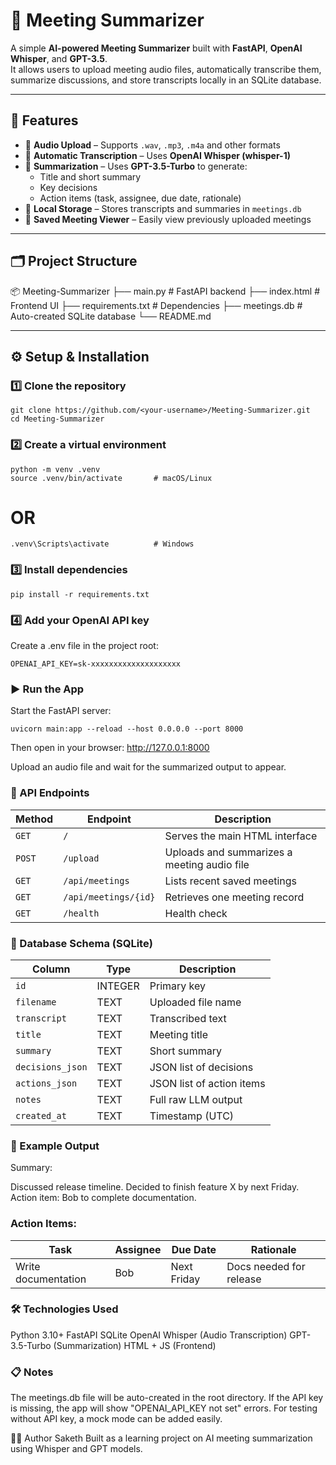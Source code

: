 

# 🧠 Meeting Summarizer

A simple **AI-powered Meeting Summarizer** built with **FastAPI**, **OpenAI Whisper**, and **GPT-3.5**.  
It allows users to upload meeting audio files, automatically transcribe them, summarize discussions, and store transcripts locally in an SQLite database.

---

## 🚀 Features
- 🎤 **Audio Upload** – Supports `.wav`, `.mp3`, `.m4a` and other formats  
- 🧾 **Automatic Transcription** – Uses **OpenAI Whisper (whisper-1)**  
- 🧠 **Summarization** – Uses **GPT-3.5-Turbo** to generate:
  - Title and short summary  
  - Key decisions  
  - Action items (task, assignee, due date, rationale)  
- 💾 **Local Storage** – Stores transcripts and summaries in `meetings.db`  
- 🔎 **Saved Meeting Viewer** – Easily view previously uploaded meetings  

---

## 🗂️ Project Structure
📦 Meeting-Summarizer
├── main.py # FastAPI backend
├── index.html # Frontend UI
├── requirements.txt # Dependencies
├── meetings.db # Auto-created SQLite database
└── README.md


---

## ⚙️ Setup & Installation

### 1️⃣ Clone the repository
```
git clone https://github.com/<your-username>/Meeting-Summarizer.git
cd Meeting-Summarizer
```
### 2️⃣ Create a virtual environment
```
python -m venv .venv
source .venv/bin/activate       # macOS/Linux
```
# OR
```
.venv\Scripts\activate          # Windows
```

### 3️⃣ Install dependencies
``` pip install -r requirements.txt ```

### 4️⃣ Add your OpenAI API key
Create a .env file in the project root:
```
OPENAI_API_KEY=sk-xxxxxxxxxxxxxxxxxxxx
```
### ▶️ Run the App
Start the FastAPI server:
```
uvicorn main:app --reload --host 0.0.0.0 --port 8000
```
Then open in your browser: http://127.0.0.1:8000

Upload an audio file and wait for the summarized output to appear.


### 🧩 API Endpoints

| Method | Endpoint             | Description                                 |
| ------ | -------------------- | ------------------------------------------- |
| `GET`  | `/`                  | Serves the main HTML interface              |
| `POST` | `/upload`            | Uploads and summarizes a meeting audio file |
| `GET`  | `/api/meetings`      | Lists recent saved meetings                 |
| `GET`  | `/api/meetings/{id}` | Retrieves one meeting record                |
| `GET`  | `/health`            | Health check                                |

### 💾 Database Schema (SQLite)

| Column           | Type    | Description               |
| ---------------- | ------- | ------------------------- |
| `id`             | INTEGER | Primary key               |
| `filename`       | TEXT    | Uploaded file name        |
| `transcript`     | TEXT    | Transcribed text          |
| `title`          | TEXT    | Meeting title             |
| `summary`        | TEXT    | Short summary             |
| `decisions_json` | TEXT    | JSON list of decisions    |
| `actions_json`   | TEXT    | JSON list of action items |
| `notes`          | TEXT    | Full raw LLM output       |
| `created_at`     | TEXT    | Timestamp (UTC)           |


### 🧠 Example Output

Summary:

Discussed release timeline. Decided to finish feature X by next Friday.
Action item: Bob to complete documentation.


### Action Items:

| Task                | Assignee | Due Date    | Rationale               |
| ------------------- | -------- | ----------- | ----------------------- |
| Write documentation | Bob      | Next Friday | Docs needed for release |

### 🛠️ Technologies Used

Python 3.10+
FastAPI
SQLite
OpenAI Whisper (Audio Transcription)
GPT-3.5-Turbo (Summarization)
HTML + JS (Frontend)

### 📋 Notes
The meetings.db file will be auto-created in the root directory.
If the API key is missing, the app will show "OPENAI_API_KEY not set" errors.
For testing without API key, a mock mode can be added easily.

🧑‍💻 Author
Saketh
Built as a learning project on AI meeting summarization using Whisper and GPT models.
